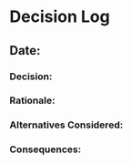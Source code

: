 # Decision Log

## Date: 

### Decision:

### Rationale:

### Alternatives Considered:

### Consequences: